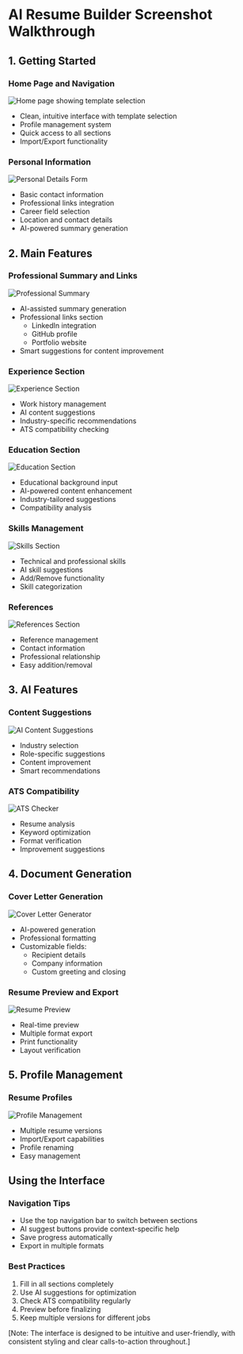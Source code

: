 # AI Resume Builder Screenshot Walkthrough

## 1. Getting Started

### Home Page and Navigation
![Home page showing template selection](screenshots/home-profiles.png)
- Clean, intuitive interface with template selection
- Profile management system
- Quick access to all sections
- Import/Export functionality

### Personal Information
![Personal Details Form](screenshots/personal-details.png)
- Basic contact information
- Professional links integration
- Career field selection
- Location and contact details
- AI-powered summary generation

## 2. Main Features

### Professional Summary and Links
![Professional Summary](screenshots/professional-links.png)
- AI-assisted summary generation
- Professional links section
  - LinkedIn integration
  - GitHub profile
  - Portfolio website
- Smart suggestions for content improvement

### Experience Section
![Experience Section](screenshots/education.png)
- Work history management
- AI content suggestions
- Industry-specific recommendations
- ATS compatibility checking

### Education Section
![Education Section](screenshots/experience.png)
- Educational background input
- AI-powered content enhancement
- Industry-tailored suggestions
- Compatibility analysis

### Skills Management
![Skills Section](screenshots/skills.png)
- Technical and professional skills
- AI skill suggestions
- Add/Remove functionality
- Skill categorization

### References
![References Section](screenshots/references.png)
- Reference management
- Contact information
- Professional relationship
- Easy addition/removal

## 3. AI Features

### Content Suggestions
![AI Content Suggestions](screenshots/ai-suggestions.png)
- Industry selection
- Role-specific suggestions
- Content improvement
- Smart recommendations

### ATS Compatibility
![ATS Checker](screenshots/ats-check.png)
- Resume analysis
- Keyword optimization
- Format verification
- Improvement suggestions

## 4. Document Generation

### Cover Letter Generation
![Cover Letter Generator](screenshots/cover-letter.png)
- AI-powered generation
- Professional formatting
- Customizable fields:
  - Recipient details
  - Company information
  - Custom greeting and closing

### Resume Preview and Export
![Resume Preview](screenshots/resume-preview.png)
- Real-time preview
- Multiple format export
- Print functionality
- Layout verification

## 5. Profile Management

### Resume Profiles
![Profile Management](screenshots/profile-management.png)
- Multiple resume versions
- Import/Export capabilities
- Profile renaming
- Easy management

## Using the Interface

### Navigation Tips
- Use the top navigation bar to switch between sections
- AI suggest buttons provide context-specific help
- Save progress automatically
- Export in multiple formats

### Best Practices
1. Fill in all sections completely
2. Use AI suggestions for optimization
3. Check ATS compatibility regularly
4. Preview before finalizing
5. Keep multiple versions for different jobs

[Note: The interface is designed to be intuitive and user-friendly, with consistent styling and clear calls-to-action throughout.] 
